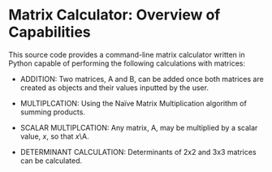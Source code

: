 #  Matrix Calculator: Overview of Capabilities

 This source code provides a command-line matrix calculator written in Python capable of performing
 the following calculations with matrices:

 * ADDITION: Two matrices, A and B, can be added once both matrices are created
 as objects and their values inputted by the user.

 * MULTIPLCATION: Using the Naïve Matrix Multiplication algorithm of summing products.

 * SCALAR MULTIPLCATION: Any matrix, A, may be multiplied by a scalar value, *x*,
 so that *x*\A.

 * DETERMINANT CALCULATION: Determinants of 2x2 and 3x3 matrices can be calculated.
